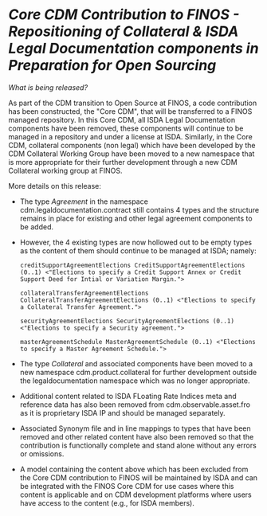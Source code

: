 # *Core CDM Contribution to FINOS - Repositioning of Collateral & ISDA Legal Documentation components in Preparation for Open Sourcing*

_What is being released?_

As part of the CDM transition to Open Source at FINOS, a code contribution has been constructed, the "Core CDM", that will be transferred to a FINOS managed repository. In this Core CDM, all ISDA Legal Documentation components have been removed, these components will continue to be managed in a repository and under a license at ISDA. Similarly, in the Core CDM, collateral components (non legal) which have been developed by the CDM Collateral Working Group have been moved to a new namespace that is more appropriate for their further development through a new CDM Collateral working group at FINOS.

More details on this release:
- The type _Agreement_ in the namespace cdm.legaldocumentation.contract still contains 4 types and the structure remains in place for existing and other legal agreement components to be added.
- However, the 4 existing types are now hollowed out to be empty types as the content of them should continue to be managed at ISDA; namely:
	  
	  creditSupportAgreementElections CreditSupportAgreementElections (0..1) <"Elections to specify a Credit Support Annex or Credit Support Deed for Intial or Variation Margin.">
	  
	  collateralTransferAgreementElections CollateralTransferAgreementElections (0..1) <"Elections to specify a Collateral Transfer Agreement.">
	  
	  securityAgreementElections SecurityAgreementElections (0..1) <"Elections to specify a Security agreement.">
	  
	  masterAgreementSchedule MasterAgreementSchedule (0..1) <"Elections to specify a Master Agreement Schedule.">
	  
-  The type _Collateral_ and associated components have been moved to a new namespace cdm.product.collateral for further development outside the legaldocumentation namespace which was no longer appropriate.
-  Additional content related to ISDA FLoating Rate Indices meta and reference data has also been removed from cdm.observable.asset.fro as it is proprietary ISDA IP and should be managed separately.
-  Associated Synonym file and in line mappings to types that have been removed and other related content have also been removed so that the contribution is functionally complete and stand alone without any errors or omissions.
-  A model containing the content above which has been excluded from the Core CDM contribution to FINOS will be maintained by ISDA and can be integrated with the FINOS Core CDM for use cases where this content is applicable and on CDM development platforms where users have access to the content (e.g., for ISDA members).
